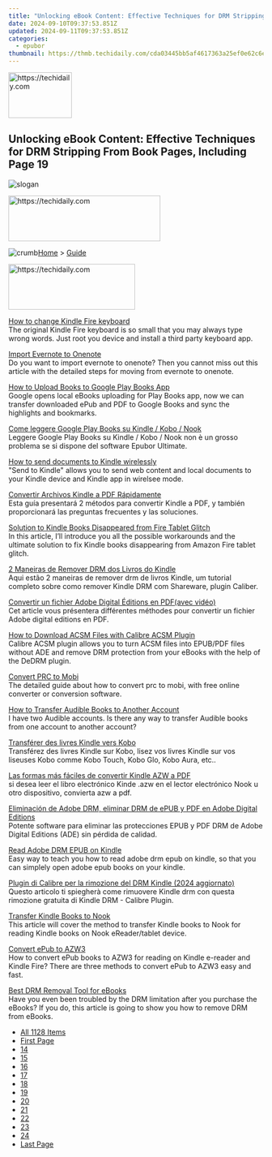```yaml
---
title: "Unlocking eBook Content: Effective Techniques for DRM Stripping From Book Pages, Including Page 19"
date: 2024-09-10T09:37:53.851Z
updated: 2024-09-11T09:37:53.851Z
categories:
  - epubor
thumbnail: https://thmb.techidaily.com/cda03445bb5af4617363a25ef0e62c6e1b665fa4bde7d33e5a5fc0aac172c936.jpg
---
```






<!-- affiliate ads begin -->
<a href="https://aligracehair.sjv.io/c/5597632/2135395/19272" target="_top" id="2135395">
  <img src="//a.impactradius-go.com/display-ad/19272-2135395" border="0" alt="https://techidaily.com" width="125" height="90"/>
</a>
<img height="0" width="0" src="https://aligracehair.sjv.io/i/5597632/2135395/19272" style="position:absolute;visibility:hidden;" border="0" />
<!-- affiliate ads end -->




## Unlocking eBook Content: Effective Techniques for DRM Stripping From Book Pages, Including Page 19

![slogan](http://www.epubor.com/images/guide-banner-word.png)





<!-- affiliate ads begin -->
<a href="https://aligracehair.sjv.io/c/5597632/2115932/19272" target="_top" id="2115932">
  <img src="//a.impactradius-go.com/display-ad/19272-2115932" border="0" alt="https://techidaily.com" width="300" height="90"/>
</a>
<img height="0" width="0" src="https://aligracehair.sjv.io/i/5597632/2115932/19272" style="position:absolute;visibility:hidden;" border="0" />
<!-- affiliate ads end -->




![crumb](http://www.epubor.com/images/ol_home.png)[Home](https://tools.techidaily.com/epubor/products/) \> [Guide](https://tools.techidaily.com/epubor/products/)





<!-- affiliate ads begin -->
<a href="https://bluettius.sjv.io/c/5597632/2139107/17108" target="_top" id="2139107">
  <img src="//a.impactradius-go.com/display-ad/17108-2139107" border="0" alt="https://techidaily.com" width="250" height="90"/>
</a>
<img height="0" width="0" src="https://bluettius.sjv.io/i/5597632/2139107/17108" style="position:absolute;visibility:hidden;" border="0" />
<!-- affiliate ads end -->




[How to change Kindle Fire keyboard](https://tools.techidaily.com/epubor/products/)  
 The original Kindle Fire keyboard is so small that you may always type wrong words. Just root you device and install a third party keyboard app.

[Import Evernote to Onenote](https://tools.techidaily.com/epubor/products/)  
 Do you want to import evernote to onenote? Then you cannot miss out this article with the detailed steps for moving from evernote to onenote.

[How to Upload Books to Google Play Books App](https://tools.techidaily.com/epubor/products/)  
 Google opens local eBooks uploading for Play Books app, now we can transfer downloaded ePub and PDF to Google Books and sync the highlights and bookmarks.

[Come leggere Google Play Books su Kindle / Kobo / Nook](https://tools.techidaily.com/epubor/products/)  
 Leggere Google Play Books su Kindle / Kobo / Nook non è un grosso problema se si dispone del software Epubor Ultimate.

[How to send documents to Kindle wirelessly](https://tools.techidaily.com/epubor/products/)  
 "Send to Kindle" allows you to send web content and local documents to your Kindle device and Kindle app in wirelsee mode. 

[Convertir Archivos Kindle a PDF Rápidamente](https://tools.techidaily.com/epubor/products/)  
 Esta guía presentará 2 métodos para convertir Kindle a PDF, y también proporcionará las preguntas frecuentes y las soluciones.

[Solution to Kindle Books Disappeared from Fire Tablet Glitch](https://tools.techidaily.com/epubor/products/)  
 In this article, I’ll introduce you all the possible workarounds and the ultimate solution to fix Kindle books disappearing from Amazon Fire tablet glitch.

[2 Maneiras de Remover DRM dos Livros do Kindle](https://tools.techidaily.com/epubor/products/)  
 Aqui estão 2 maneiras de remover drm de livros Kindle, um tutorial completo sobre como remover Kindle DRM com Shareware, plugin Caliber.

[Convertir un fichier Adobe Digital Éditions en PDF(avec vidéo)](http://www.epubor.com/convertir-un-fichier-adobe-digital-editions-en-pdf.html)  
 Cet article vous présentera différentes méthodes pour convertir un fichier Adobe digital editions en PDF. 

[How to Download ACSM Files with Calibre ACSM Plugin](https://tools.techidaily.com/epubor/products/)  
 Calibre ACSM plugin allows you to turn ACSM files into EPUB/PDF files without ADE and remove DRM protection from your eBooks with the help of the DeDRM plugin.

[Convert PRC to Mobi](https://tools.techidaily.com/epubor/products/)  
 The detailed guide about how to convert prc to mobi, with free online converter or conversion software.

[How to Transfer Audible Books to Another Account](https://tools.techidaily.com/epubor/transfer/)  
 I have two Audible accounts. Is there any way to transfer Audible books from one account to another account? 

[Transférer des livres Kindle vers Kobo](https://tools.techidaily.com/epubor/products/)  
 Transférez des livres Kindle sur Kobo, lisez vos livres Kindle sur vos liseuses Kobo comme Kobo Touch, Kobo Glo, Kobo Aura, etc.. 

[Las formas más fáciles de convertir Kindle AZW a PDF](https://tools.techidaily.com/epubor/products/)  
 si desea leer el libro electrónico Kinde .azw en el lector electrónico Nook u otro dispositivo, convierta azw a pdf.

[Eliminación de Adobe DRM, eliminar DRM de ePUB y PDF en Adobe Digital Editions](https://tools.techidaily.com/epubor/products/)  
 Potente software para eliminar las protecciones EPUB y PDF DRM de Adobe Digital Editions (ADE) sin pérdida de calidad.

[Read Adobe DRM EPUB on Kindle](https://tools.techidaily.com/epubor/products/)  
 Easy way to teach you how to read adobe drm epub on kindle, so that you can simplely open adobe epub books on your kindle.

[Plugin di Calibre per la rimozione del DRM Kindle (2024 aggiornato)](http://www.epubor.com/plugin-di-calibre-per-la-rimozione-del-drm-kindle-2022-aggiornato.html)  
 Questo articolo ti spiegherà come rimuovere Kindle drm con questa rimozione gratuita di Kindle DRM - Calibre Plugin.

[Transfer Kindle Books to Nook](https://tools.techidaily.com/epubor/transfer/)  
 This article will cover the method to transfer Kindle books to Nook for reading Kindle books on Nook eReader/tablet device.

[Convert ePub to AZW3](https://tools.techidaily.com/epubor/products/)  
 How to convert ePub books to AZW3 for reading on Kindle e-reader and Kindle Fire? There are three methods to convert ePub to AZW3 easy and fast.

[Best DRM Removal Tool for eBooks](https://tools.techidaily.com/epubor/products/)  
 Have you even been troubled by the DRM limitation after you purchase the eBooks? If you do, this article is going to show you how to remove DRM from eBooks.

* [All 1128 Items](https://tools.techidaily.com/epubor/products/)
* [First Page](https://tools.techidaily.com/epubor/products/)
* [14](https://tools.techidaily.com/epubor/products/)
* [15](https://tools.techidaily.com/epubor/products/)
* [16](https://tools.techidaily.com/epubor/products/)
* [17](https://tools.techidaily.com/epubor/products/)
* [18](https://tools.techidaily.com/epubor/products/)
* [19](https://tools.techidaily.com/epubor/products/)
* [20](https://tools.techidaily.com/epubor/products/)
* [21](https://tools.techidaily.com/epubor/products/)
* [22](https://tools.techidaily.com/epubor/products/)
* [23](https://tools.techidaily.com/epubor/products/)
* [24](https://tools.techidaily.com/epubor/products/)
* [Last Page](https://tools.techidaily.com/epubor/products/)

<ins class="adsbygoogle"
     style="display:block"
     data-ad-format="autorelaxed"
     data-ad-client="ca-pub-7571918770474297"
     data-ad-slot="1223367746"></ins>



<ins class="adsbygoogle"
     style="display:block"
     data-ad-client="ca-pub-7571918770474297"
     data-ad-slot="8358498916"
     data-ad-format="auto"
     data-full-width-responsive="true"></ins>


